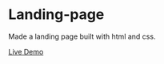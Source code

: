 # Landing-page
Made a landing page built with html and css.

[Live Demo](https://mengxihe.github.io/Landing-page/)
